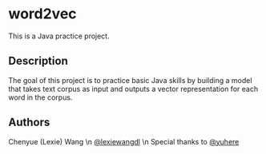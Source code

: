 # word2vec
This is a Java practice project.

## Description
The goal of this project is to practice basic Java skills by building a model that takes text corpus as input and outputs a vector representation for each word in the corpus.

## Authors
Chenyue (Lexie) Wang \n
[@lexiewangdl](https://github.com/lexiewangdl) \n
Special thanks to [@yuhere](https://github.com/yuhere)


